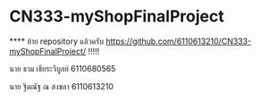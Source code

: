 # CN333-myShopFinalProject


**** ย้าย repository แล้วครับ https://github.com/6110613210/CN333-myShopFinalProject/ !!!!!

นาย ธาม เธียระวิบูลย์ 6110680565

นาย ฐิตณัฐ ณ สงขลา 6110613210
